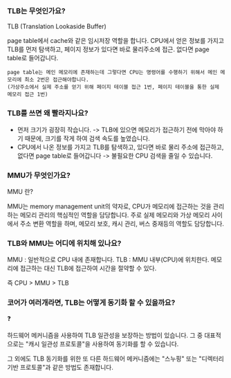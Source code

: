 ### TLB는 무엇인가요?

TLB (Translation Lookaside Buffer)

page table에서 cache와 같은 임시저장 역할을 합니다.
CPU에서 얻은 정보를 가지고 TLB를 먼저 탐색하고, 페이지 정보가 있다면 바로 물리주소에 접근. 없다면 page table로 들어갑니다.

```
page table는 메인 메모리에 존재하는데 그렇다면 CPU는 명령어를 수행하기 위해서 메인 메모리에 최소 2번은 접근해야합니다.
(가상주소에서 실제 주소를 얻기 위해 페이지 테이블 접근 1번, 페이지 테이블을 통한 실제 메모리 접근 1번)
```

### TLB를 쓰면 왜 빨라지나요?

- 먼저 크기가 굉장히 작습니다. -> TLB에 있으면 메모리가 접근하기 전에 막아야 하기 때문에, 크기를 작게 하여 검색 속도를 높였습니다.
- CPU에서 나온 정보를 가지고 TLB를 탐색하고, 있다면 바로 물리 주소에 접근하고, 없다면 page table로 들어갑니다 -> 불필요한 CPU 검색을 줄일 수 있습니다.

### MMU가 무엇인가요?

MMU 란?

MMU는 memory management unit의 약자로, CPU가 메모리에 접근하는 것을 관리하는 
메모리 관리의 핵심적인 역할을 담당합니다.
주로 실제 메모리와 가상 메모리 사이에서 주소 변환 역할을 하며, 메모리 보호, 캐시 관리, 버스 중재등의 역할도 담당합니다.

### TLB와 MMU는 어디에 위치해 있나요?

MMU : 일반적으로 CPU 내에 존재합니다.
TLB : MMU 내부(CPU)에 위치한다. 메모리에 접근하는 대신 TLB에 접근하여 시간을 절약할 수 있다.

즉 CPU > MMU > TLB

### 코어가 여러개라면, TLB는 어떻게 동기화 할 수 있을까요?

❓

하드웨어 메커니즘을 사용하여 TLB 일관성을 보장하는 방법이 있습니다.
그 중 대표적으로는 "캐시 일관성 프로토콜"을 사용하여 동기화를 할 수 있습니다.

그 외에도 TLB 동기화를 위한 또 다른 하드웨어 메커니즘에는 "스누핑" 또는 "디렉터리 기반 프로토콜"과 같은 방법도 존재합니다.